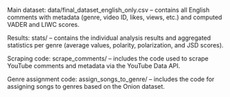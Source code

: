 Main dataset:
data/final_dataset_english_only.csv – contains all English comments with metadata (genre, video ID, likes, views, etc.) and computed VADER and LIWC scores.

Results:
stats/ – contains the individual analysis results and aggregated statistics per genre (average values, polarity, polarization, and JSD scores).

Scraping code:
scrape_comments/ – includes the code used to scrape YouTube comments and metadata via the YouTube Data API.

Genre assignment code:
assign_songs_to_genre/ – includes the code for assigning songs to genres based on the Onion dataset.
